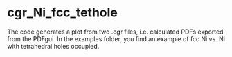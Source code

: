 # cgr_Ni_fcc_tethole
The code generates a plot from two .cgr files, i.e. calculated PDFs exported
from the PDFgui. In the examples folder, you find an example of fcc Ni vs.
Ni with tetrahedral holes occupied.
